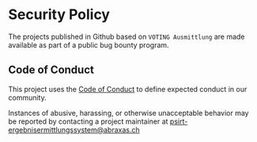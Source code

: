# Security Policy

The projects published in Github based on `VOTING Ausmittlung` are made available as part of a public bug bounty program.

## Code of Conduct
 
This project uses the [Code of Conduct](./CODE_OF_CONDUCT.md) to define expected conduct in our community.
 
Instances of abusive, harassing, or otherwise unacceptable behavior may be reported by contacting a project maintainer at psirt-ergebnisermittlungssystem@abraxas.ch
